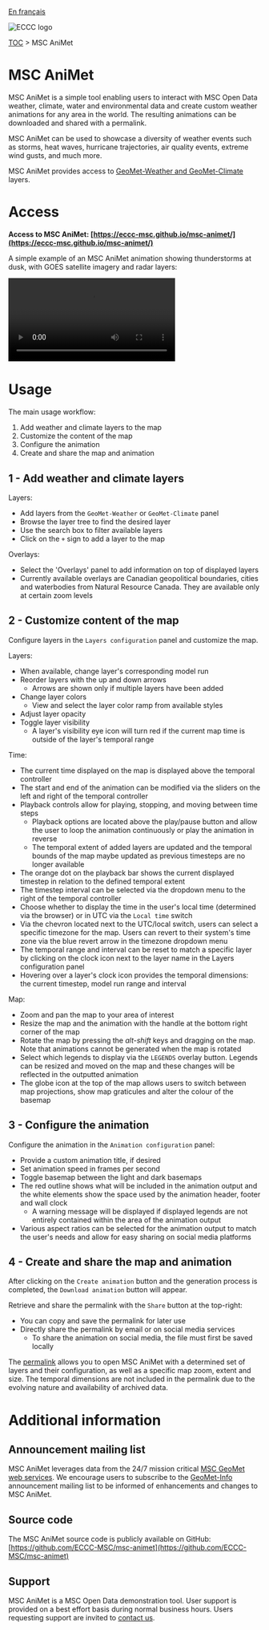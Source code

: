 [En français](readme_fr.md)

![ECCC logo](../img_eccc-logo.png)

[TOC](../readme_en.md) > MSC AniMet

# MSC AniMet

MSC AniMet is a simple tool enabling users to interact with MSC Open Data weather, climate, water and environmental data and create custom weather animations for any area in the world. The resulting animations can be downloaded and shared with a permalink.

MSC AniMet can be used to showcase a diversity of weather events such as storms, heat waves, hurricane trajectories, air quality events, extreme wind gusts, and much more.

MSC AniMet provides access to [GeoMet-Weather and GeoMet-Climate](../msc-geomet/readme_en.md) layers.

# Access

**Access to MSC AniMet: [https://eccc-msc.github.io/msc-animet/](https://eccc-msc.github.io/msc-animet/)**

A simple example of an MSC AniMet animation showing thunderstorms at dusk, with GOES satellite imagery and radar layers:

<video controls width="66%">
  <source src="https://collaboration.cmc.ec.gc.ca/cmc/cmos/public_doc/msc-animet/MSC-AniMet_20240522T2230Z_Thunderstorms_2024-05-22.mp4" type="video/mp4">
</video>
<br>


# Usage

The main usage workflow:

1. Add weather and climate layers to the map
2. Customize the content of the map
3. Configure the animation
4. Create and share the map and animation

## 1 - Add weather and climate layers

Layers:

* Add layers from the `GeoMet-Weather` or `GeoMet-Climate` panel
* Browse the layer tree to find the desired layer
* Use the search box to filter available layers
* Click on the `+` sign to add a layer to the map

Overlays:

* Select the 'Overlays' panel to add information on top of displayed layers
* Currently available overlays are Canadian geopolitical boundaries, cities and waterbodies from Natural Resource Canada. They are available only at certain zoom levels

## 2 - Customize content of the map

Configure layers in the `Layers configuration` panel and customize the map.

Layers:

* When available, change layer's corresponding model run
* Reorder layers with the up and down arrows
  * Arrows are shown only if multiple layers have been added
* Change layer colors
    * View and select the layer color ramp from available styles
* Adjust layer opacity
* Toggle layer visibility
    * A layer's visibility eye icon will turn red if the current map time is outside of the layer's temporal range

Time:

* The current time displayed on the map is displayed above the temporal controller
* The start and end of the animation can be modified via the sliders on the left and right of the temporal controller
* Playback controls allow for playing, stopping, and moving between time steps
    * Playback options are located above the play/pause button and allow the user to loop the animation continuously or play the animation in reverse
    * The temporal extent of added layers are updated and the temporal bounds of the map maybe updated as previous timesteps are no longer available
* The orange dot on the playback bar shows the current displayed timestep in relation to the defined temporal extent
* The timestep interval can be selected via the dropdown menu to the right of the temporal controller
* Choose whether to display the time in the user's local time (determined via the browser) or in UTC via the `Local time` switch
* Via the chevron located next to the UTC/local switch, users can select a specific timezone for the map. Users can revert to their system's time zone via the blue revert arrow in the timezone dropdown menu
* The temporal range and interval can be reset to match a specific layer by clicking on the clock icon next to the layer name in the Layers configuration panel
* Hovering over a layer's clock icon provides the temporal dimensions: the current timestep, model run range and interval

Map:

* Zoom and pan the map to your area of interest
* Resize the map and the animation with the handle at the bottom right corner of the map
* Rotate the map by pressing the _alt-shift_ keys and dragging on the map. Note that animations cannot be generated when the map is rotated
* Select which legends to display via the `LEGENDS` overlay button. Legends can be resized and moved on the map and these changes will be reflected in the outputted animation
* The globe icon at the top of the map allows users to switch between map projections, show map graticules and alter the colour of the basemap

## 3 - Configure the animation

Configure the animation in the `Animation configuration` panel:

* Provide a custom animation title, if desired
* Set animation speed in frames per second
* Toggle basemap between the light and dark basemaps
* The red outline shows what will be included in the animation output and the white elements show the space used by the animation header, footer and wall clock
    * A warning message will be displayed if displayed legends are not entirely contained within the area of the animation output
* Various aspect ratios can be selected for the animation output to match the user's needs and allow for easy sharing on social media platforms

## 4 - Create and share the map and animation

After clicking on the `Create animation` button and the generation process is completed, the `Download animation` button will appear.

Retrieve and share the permalink with the `Share` button at the top-right:

* You can copy and save the permalink for later use
* Directly share the permalink by email or on social media services
    * To share the animation on social media, the file must first be saved locally

The [permalink](https://en.wikipedia.org/wiki/Permalink) allows you to open MSC AniMet with a determined set of layers and their configuration, as well as a specific map zoom, extent and size. The temporal dimensions are not included in the permalink due to the evolving nature and availability of archived data.

# Additional information

## Announcement mailing list

MSC AniMet leverages data from the 24/7 mission critical [MSC GeoMet web services](../msc-geomet/readme_en.md). We encourage users to subscribe to the [GeoMet-Info](https://comm.collab.science.gc.ca/mailman3/postorius/lists/geomet-info/) announcement mailing list to be informed of enhancements and changes to MSC AniMet.

## Source code

The MSC AniMet source code is publicly available on GitHub: [https://github.com/ECCC-MSC/msc-animet](https://github.com/ECCC-MSC/msc-animet)

## Support

MSC AniMet is a MSC Open Data demonstration tool. User support is provided on a best effort basis during normal business hours. Users requesting support are invited to [contact us](https://www.weather.gc.ca/mainmenu/contact_us_e.html).
